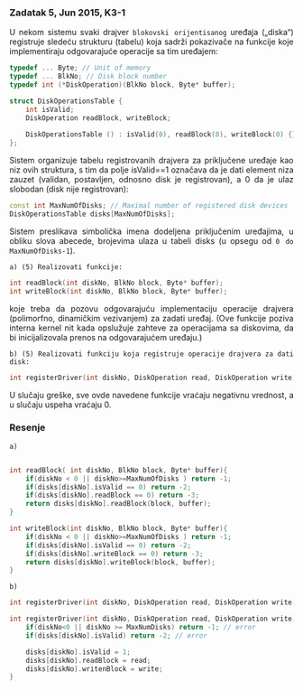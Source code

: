### Zadatak 5, Jun 2015, K3-1

<div align="justify">


U nekom sistemu svaki drajver `blokovski orijentisanog` uređaja („diska“) registruje sledeću strukturu (tabelu) koja sadrži pokazivače na funkcije koje implementiraju odgovarajuće operacije sa tim uređajem: 

```cpp
typedef ... Byte; // Unit of memory
typedef ... BlkNo; // Disk block number 
typedef int (*DiskOperation)(BlkNo block, Byte* buffer); 

struct DiskOperationsTable {
    int isValid;
    DiskOperation readBlock, writeBlock; 
    
    DiskOperationsTable () : isValid(0), readBlock(0), writeBlock(0) {}
};

```

Sistem organizuje tabelu registrovanih drajvera za priključene uređaje kao niz ovih struktura, s tim da polje isValid==1 označava da je dati element niza zauzet (validan, postavljen, odnosno disk je registrovan), a 0 da je ulaz slobodan (disk nije registrovan): 

```cpp
const int MaxNumOfDisks; // Maximal number of registered disk devices 
DiskOperationsTable disks[MaxNumOfDisks]; 

```
Sistem preslikava simbolička imena dodeljena priključenim uređajima, u obliku slova abecede, brojevima ulaza u tabeli disks (u opsegu od `0 do MaxNumOfDisks-1`). 

    a) (5) Realizovati funkcije: 

```cpp
int readBlock(int diskNo, BlkNo block, Byte* buffer); 
int writeBlock(int diskNo, BlkNo block, Byte* buffer);
```
koje treba da pozovu odgovarajuću implementaciju operacije drajvera (polimorfno, dinamičkim vezivanjem) za zadati uređaj. (Ove funkcije poziva interna kernel nit kada opslužuje zahteve za operacijama sa diskovima, da bi inicijalizovala prenos na odgovarajućem uređaju.)

    b) (5) Realizovati funkciju koja registruje operacije drajvera za dati disk: 

```cpp
int registerDriver(int diskNo, DiskOperation read, DiskOperation write); 
```
U slučaju greške, sve ovde navedene funkcije vraćaju negativnu vrednost, a u slučaju uspeha vraćaju 0.

### Resenje 
    a)
```cpp

int readBlock( int diskNo, BlkNo block, Byte* buffer){
    if(diskNo < 0 || diskNo>=MaxNumOfDisks ) return -1;
    if(disks[diskNo].isValid == 0) return -2;
    if(disks[diskNo].readBlock == 0) return -3;
    return disks[diskNo].readBlock(block, buffer);
}

int writeBlock(int diskNo, BlkNo block, Byte* buffer){
    if(diskNo < 0 || diskNo>=MaxNumOfDisks ) return -1;
    if(disks[diskNo].isValid == 0) return -2;
    if(disks[diskNo].writeBlock == 0) return -3;
    return disks[diskNo].writeBlock(block, buffer);
}
```

    b)

```cpp
int registerDriver(int diskNo, DiskOperation read, DiskOperation write);

int registerDriver(int diskNo, DiskOperation read, DiskOperation write){
    if(diskNo<0 || diskNo >= MaxNumDisks) return -1; // error
    if(disks[diskNo].isValid) return -2; // error

    disks[diskNo].isValid = 1;
    disks[diskNo].readBlock = read;
    disks[diskNo].writenBlock = write;
}

```
</div>